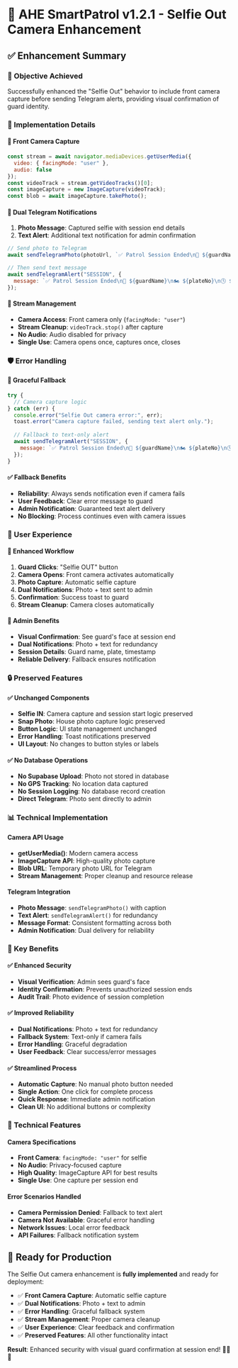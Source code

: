 # 📸 AHE SmartPatrol v1.2.1 - Selfie Out Camera Enhancement

## ✅ **Enhancement Summary**

### **🎯 Objective Achieved**
Successfully enhanced the "Selfie Out" behavior to include front camera capture before sending Telegram alerts, providing visual confirmation of guard identity.

### **🔧 Implementation Details**

#### **📱 Front Camera Capture**
```javascript
const stream = await navigator.mediaDevices.getUserMedia({
  video: { facingMode: "user" },
  audio: false
});
const videoTrack = stream.getVideoTracks()[0];
const imageCapture = new ImageCapture(videoTrack);
const blob = await imageCapture.takePhoto();
```

#### **📨 Dual Telegram Notifications**
1. **Photo Message**: Captured selfie with session end details
2. **Text Alert**: Additional text notification for admin confirmation

```javascript
// Send photo to Telegram
await sendTelegramPhoto(photoUrl, `✅ Patrol Session Ended\n👤 ${guardName}\n🏍️ ${plateNo}\n🕓 ${new Date().toLocaleString()}`);

// Then send text message
await sendTelegramAlert("SESSION", {
  message: `✅ Patrol Session Ended\n👤 ${guardName}\n🏍️ ${plateNo}\n🕓 ${new Date().toLocaleString()}`
});
```

#### **🔄 Stream Management**
- **Camera Access**: Front camera only (`facingMode: "user"`)
- **Stream Cleanup**: `videoTrack.stop()` after capture
- **No Audio**: Audio disabled for privacy
- **Single Use**: Camera opens once, captures once, closes

### **🛡️ Error Handling**

#### **📱 Graceful Fallback**
```javascript
try {
  // Camera capture logic
} catch (err) {
  console.error("Selfie Out camera error:", err);
  toast.error("Camera capture failed, sending text alert only.");
  
  // Fallback to text-only alert
  await sendTelegramAlert("SESSION", {
    message: `✅ Patrol Session Ended\n👤 ${guardName}\n🏍️ ${plateNo}\n🕓 ${new Date().toLocaleString()}`
  });
}
```

#### **✅ Fallback Benefits**
- **Reliability**: Always sends notification even if camera fails
- **User Feedback**: Clear error message to guard
- **Admin Notification**: Guaranteed text alert delivery
- **No Blocking**: Process continues even with camera issues

### **📱 User Experience**

#### **🎯 Enhanced Workflow**
1. **Guard Clicks**: "Selfie OUT" button
2. **Camera Opens**: Front camera activates automatically
3. **Photo Capture**: Automatic selfie capture
4. **Dual Notifications**: Photo + text sent to admin
5. **Confirmation**: Success toast to guard
6. **Stream Cleanup**: Camera closes automatically

#### **📨 Admin Benefits**
- **Visual Confirmation**: See guard's face at session end
- **Dual Notifications**: Photo + text for redundancy
- **Session Details**: Guard name, plate, timestamp
- **Reliable Delivery**: Fallback ensures notification

### **🔒 Preserved Features**

#### **✅ Unchanged Components**
- **Selfie IN**: Camera capture and session start logic preserved
- **Snap Photo**: House photo capture logic preserved
- **Button Logic**: UI state management unchanged
- **Error Handling**: Toast notifications preserved
- **UI Layout**: No changes to button styles or labels

#### **✅ No Database Operations**
- **No Supabase Upload**: Photo not stored in database
- **No GPS Tracking**: No location data captured
- **No Session Logging**: No database record creation
- **Direct Telegram**: Photo sent directly to admin

### **📊 Technical Implementation**

#### **Camera API Usage**
- **getUserMedia()**: Modern camera access
- **ImageCapture API**: High-quality photo capture
- **Blob URL**: Temporary photo URL for Telegram
- **Stream Management**: Proper cleanup and resource release

#### **Telegram Integration**
- **Photo Message**: `sendTelegramPhoto()` with caption
- **Text Alert**: `sendTelegramAlert()` for redundancy
- **Message Format**: Consistent formatting across both
- **Admin Notification**: Dual delivery for reliability

### **🎯 Key Benefits**

#### **✅ Enhanced Security**
- **Visual Verification**: Admin sees guard's face
- **Identity Confirmation**: Prevents unauthorized session ends
- **Audit Trail**: Photo evidence of session completion

#### **✅ Improved Reliability**
- **Dual Notifications**: Photo + text for redundancy
- **Fallback System**: Text-only if camera fails
- **Error Handling**: Graceful degradation
- **User Feedback**: Clear success/error messages

#### **✅ Streamlined Process**
- **Automatic Capture**: No manual photo button needed
- **Single Action**: One click for complete process
- **Quick Response**: Immediate admin notification
- **Clean UI**: No additional buttons or complexity

### **🔧 Technical Features**

#### **Camera Specifications**
- **Front Camera**: `facingMode: "user"` for selfie
- **No Audio**: Privacy-focused capture
- **High Quality**: ImageCapture API for best results
- **Single Use**: One capture per session end

#### **Error Scenarios Handled**
- **Camera Permission Denied**: Fallback to text alert
- **Camera Not Available**: Graceful error handling
- **Network Issues**: Local error feedback
- **API Failures**: Fallback notification system

## 🚀 **Ready for Production**

The Selfie Out camera enhancement is **fully implemented** and ready for deployment:

- ✅ **Front Camera Capture**: Automatic selfie capture
- ✅ **Dual Notifications**: Photo + text to admin
- ✅ **Error Handling**: Graceful fallback system
- ✅ **Stream Management**: Proper camera cleanup
- ✅ **User Experience**: Clear feedback and confirmation
- ✅ **Preserved Features**: All other functionality intact

**Result**: Enhanced security with visual guard confirmation at session end! 🚀📸💯

